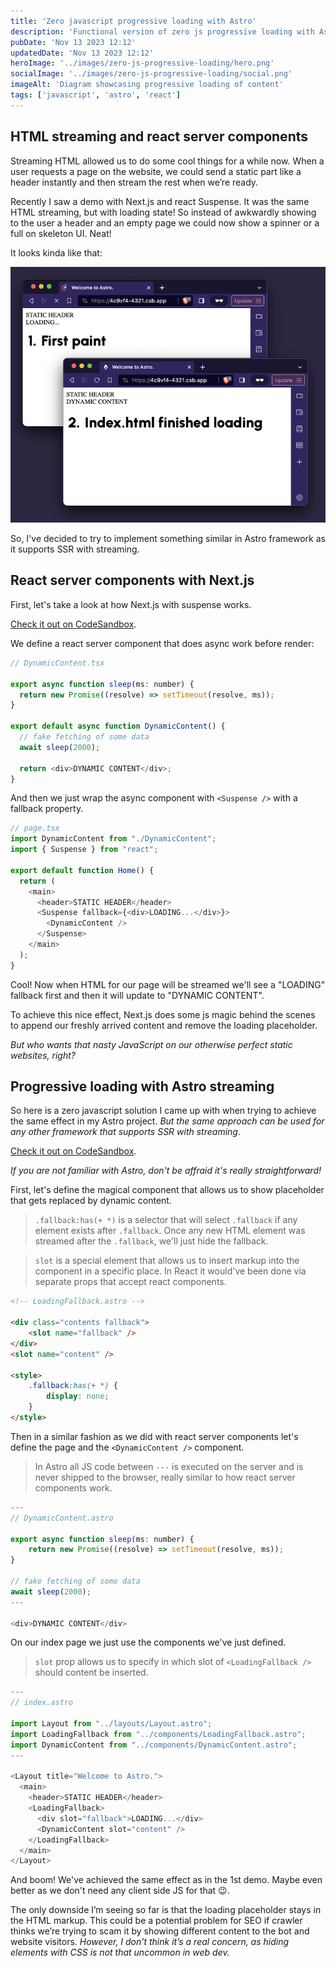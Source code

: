 ```yaml
---
title: 'Zero javascript progressive loading with Astro'
description: 'Functional version of zero js progressive loading with Astro framework and comparison to react server components in Next.js with Suspense.'
pubDate: 'Nov 13 2023 12:12'
updatedDate: 'Nov 13 2023 12:12'
heroImage: '../images/zero-js-progressive-loading/hero.png'
socialImage: '../images/zero-js-progressive-loading/social.png'
imageAlt: 'Diagram showcasing progressive loading of content'
tags: ['javascript', 'astro', 'react']
---
```



## HTML streaming and react server components
Streaming HTML allowed us to do some cool things for a while now. When a user requests a page on the website, we could send a static part like a header instantly and then stream the rest when we’re ready.

Recently I saw a demo with Next.js and react Suspense. It was the same HTML streaming, but with loading state! So instead of awkwardly showing to the user a header and an empty page we could now show a spinner or a full on skeleton UI. Neat!

It looks kinda like that:

![Progressive loading demo](../images/zero-js-progressive-loading/showcase.png)

So, I've decided to try to implement something similar in Astro framework as it supports SSR with streaming. 

## React server components with Next.js

First, let's take a look at how Next.js with suspense works.

[Check it out on CodeSandbox](https://codesandbox.io/p/sandbox/article-demo-next-js-with-suspense-l6v2js).

We define a react server component that does async work before render:

```javascript
// DynamicContent.tsx

export async function sleep(ms: number) {
  return new Promise((resolve) => setTimeout(resolve, ms));
}

export default async function DynamicContent() {
  // fake fetching of some data
  await sleep(2000);

  return <div>DYNAMIC CONTENT</div>;
}
```

And then we just wrap the async component with `<Suspense />` with a fallback property.

```javascript
// page.tsx
import DynamicContent from "./DynamicContent";
import { Suspense } from "react";

export default function Home() {
  return (
    <main>
      <header>STATIC HEADER</header>
      <Suspense fallback={<div>LOADING...</div>}>
        <DynamicContent />
      </Suspense>
    </main>
  );
}
```

Cool! Now when HTML for our page will be streamed we'll see a "LOADING" fallback first and then it will update to "DYNAMIC CONTENT".

To achieve this nice effect, Next.js does some js magic behind the scenes to append our freshly arrived content and remove the loading placeholder.

_But who wants that nasty JavaScript on our otherwise perfect static websites, right?_

## Progressive loading with Astro streaming

So here is a zero javascript solution I came up with when trying to achieve the same effect in my Astro project. _But the same approach can be used for any other framework that supports SSR with streaming_.

[Check it out on CodeSandbox](https://codesandbox.io/p/sandbox/article-demo-astro-progressive-loading-4c9vf4).

_If you are not familiar with Astro, don't be affraid it's really straightforward!_

First, let's define the magical component that allows us to show placeholder that gets replaced by dynamic content.

>`.fallback:has(+ *)` is a selector that will select `.fallback` if any element exists after `.fallback`. Once any new HTML element was streamed after the `.fallback`, we'll just hide the fallback. 

>`slot` is a special element that allows us to insert markup into the component in a specific place. In React it would've been done via separate props that accept react components.

```html
<!-- LoadingFallback.astro -->

<div class="contents fallback">
    <slot name="fallback" />
</div>
<slot name="content" />

<style>
    .fallback:has(+ *) {
        display: none;
    }
</style>
```

Then in a similar fashion as we did with react server components let's define the page and the `<DynamicContent />` component.

>In Astro all JS code between `---` is executed on the server and is never shipped to the browser, really similar to how react server components work.

```javascript
---
// DynamicContent.astro

export async function sleep(ms: number) {
    return new Promise((resolve) => setTimeout(resolve, ms));
}

// fake fetching of some data
await sleep(2000);
---

<div>DYNAMIC CONTENT</div>
```

On our index page we just use the components we've just defined.

> `slot` prop allows us to specify in which slot of `<LoadingFallback />` should content be inserted.

```javascript
---
// index.astro

import Layout from "../layouts/Layout.astro";
import LoadingFallback from "../components/LoadingFallback.astro";
import DynamicContent from "../components/DynamicContent.astro";
---

<Layout title="Welcome to Astro.">
  <main>
    <header>STATIC HEADER</header>
    <LoadingFallback>
      <div slot="fallback">LOADING...</div>
      <DynamicContent slot="content" />
    </LoadingFallback>
  </main>
</Layout>

```

And boom! We've achieved the same effect as in the 1st demo. Maybe even better as we don't need any client side JS for that 😉.

The only downside I’m seeing so far is that the loading placeholder stays in the HTML markup. This could be a potential problem for SEO if crawler thinks we’re trying to scam it by showing different content to the bot and website visitors. _However, I don’t think it’s a real concern, as hiding elements with CSS is not that uncommon in web dev._

